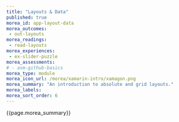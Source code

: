```yaml
---
title: "Layouts & Data"
published: true
morea_id: app-layout-data
morea_outcomes:
 - out-layouts
morea_readings:
 - read-layouts
morea_experiences:
 - ex-slider-puzzle
morea_assessments:
# - asm-github-basics
morea_type: module
morea_icon_url: /morea/xamarin-intro/xamagon.png
morea_summary: "An introduction to absolute and grid layouts."
morea_labels:
morea_sort_order: 6
---
```


{{page.morea_summary}}

